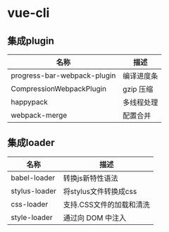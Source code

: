 # vue-cli
## 集成plugin

| 名称                        | 描述       |
| --------------------------- | ---------- |
| progress-bar-webpack-plugin | 编译进度条 |
| CompressionWebpackPlugin    | gzip 压缩  |
| happypack                   | 多线程处理 |
| webpack-merge               | 配置合并   |

## 集成loader

| 名称                   | 描述                                      |
| ---------------------- | ----------------------------------------- |
| babel-loader           | 转换js新特性语法                          |
| stylus-loader          | 将stylus文件转换成css                     |
| css-loader             | 支持.CSS文件的加载和清洗                  |
| style-loader           | 通过向 DOM 中注入 <style> 标签实现css效果 |
| thread-loader          | 多进程打包js和css                         |
| eslint-loader          | 通过 ESLint 检查 JavaScript 代码          |
| Style-Resources-Loader | 全局引入css文件，不用受到@import          |

## 额外配置

1. 引入plugin

  | 名称         | 描述             |
  | ------------ | ---------------- |
  | babel-loader | 转换js新特性语法 |

2. 

  |                         | 描述       |
  | --------------------------- | ---------- |
  CompressionWebpackPlugin| gzip压缩

3. 引入loader

  | 名称                 | 描述         |
  | -------------------- | ------------ |
  | image-webpack-loader | 压缩图片大小 |


1. 浏览器兼容
- browserslist
    > 通过package.json 文件里的 browserslist字段或一个单独的 .browserslistrc 文件来指定项目的目标浏览器的范围。这个值会被 @babel/preset-env 和 Autoprefixer 用来确定需要转译的 JavaScript 特性和需要添加的 CSS 浏览器前缀
    >
    [browserslist 目标浏览器配置表](https://juejin.im/post/5c1b6e50e51d45745728e878)
2. 配置scss/stylus共享全局变量
    利用style-resources-loader库
3. 配置单/多页面
    配置pages
4. 区分开发环境和生成环境的配置
    通过process.env.NODE_ENV变量来判断
5. 配置文件夹别名
    配置alias
6. 配置devServer项，用于反向代理，解决跨域问题，或进行mock
7. 关闭source map
    一般用于生产环境调试，开发环境可以关闭减少打包时间。



## 参考
[Vue cli3 通用多页面脚手架](https://juejin.im/post/5c0b8d74f265da6115109d68#heading-2)
[Vue CLI3搭建组件库并实现按需引入实战操作](https://juejin.im/post/5dd234635188254a1f44646a)
[一张图教你快速玩转vue-cli3
](https://juejin.im/post/5d1782eaf265da1ba91592fc)